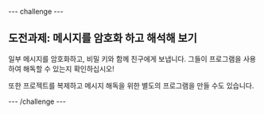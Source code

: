 \--- challenge \---

## 도전과제: 메시지를 암호화 하고 해석해 보기

일부 메시지를 암호화하고, 비밀 키와 함께 친구에게 보냅니다. 그들이 프로그램을 사용하여 해독할 수 있는지 확인하십시오!

또한 프로젝트를 복제하고 메시지 해독을 위한 별도의 프로그램을 만들 수도 있습니다.

\--- /challenge \---